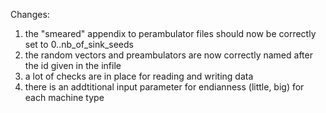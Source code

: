 Changes:

1. the "smeared" appendix to perambulator files should now be correctly set to 0..nb_of_sink_seeds
2. the random vectors and preambulators are now correctly named after the id given in the infile
3. a lot of checks are in place for reading and writing data
4. there is an addtitional input parameter for endianness (little, big) for each machine type
